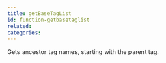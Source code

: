 ```yaml
---
title: getBaseTagList
id: function-getbasetaglist
related:
categories:
---
```


Gets ancestor tag names, starting with the parent tag.